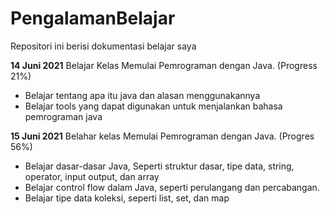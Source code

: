 # PengalamanBelajar
Repositori ini berisi dokumentasi belajar saya

**14 Juni 2021**
Belajar Kelas Memulai Pemrograman dengan Java. (Progress 21%)
* Belajar tentang apa itu java dan alasan menggunakannya
* Belajar tools yang dapat digunakan untuk menjalankan bahasa pemrograman java

**15 Juni 2021**
Belahar kelas Memulai Pemrograman dengan Java. (Progres 56%)
* Belajar dasar-dasar Java, Seperti struktur dasar, tipe data, string, operator, input output, dan array
* Belajar control flow dalam Java, seperti perulangang dan percabangan.
* Belajar tipe data koleksi, seperti list, set, dan map
